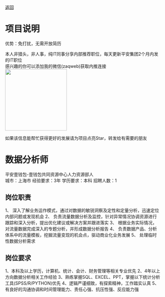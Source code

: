 [返回](../)

# 项目说明

优势：免打扰，无需开放简历

本人非猎头，非人事，纯IT同事分享内部推荐职位，每天更新平安集团2个月内发的IT职位  
感兴趣的你可以添加我的微信(zaqweb)获取内推连接  
<img src="https://github.com/zaqweb/PA-IT-JOBS/blob/master/WechatICode.jpeg"  height="200" width="200">

如果该信息能帮忙获得更好的发展请为项目点亮Star，转发给有需要的朋友

# 数据分析师
平安壹钱包-壹钱包共同资源中心人力资源部人  
城市：上海市 经验要求：3年 学历要求：本科  招聘人数：1

## 岗位职责
1、	深入了解业务运作模式，通过对数据的敏锐洞察及定性和定量分析，迅速定位内部问题或发现机会
2、	负责流量数据分析及监控，针对异常情况协调资源进行跟踪和深入分析，提出优化建议或解决方案并跟进落实
3、	根据业务实际情况，对流量数据完成深入的专题分析，并形成数据分析报告
4、	负责数据产品、分析体系中的流量模板，挖掘流量变现的机会点，驱动商业化业务发展
5、	处理临时性数据分析需求

## 岗位要求
1、本科及以上学历，计算机、统计、会计、财务管理等相关专业优先
2、4年以上方向数据分析相关工作经验
3、熟练掌握SQL、EXCEL、PPT，掌握以下统计分析工具(SPSS/R/PYTHON)优先
4、逻辑严谨细致，有探索精神，工作踏实认真
5、有良好的沟通协调和时间管理能力、责任心强、抗压性强、反应能力强




